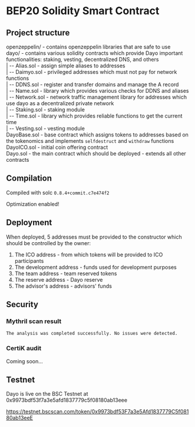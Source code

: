 # BEP20 Solidity Smart Contract

## Project structure

openzeppelin/ - contains openzeppelin libraries that are safe to use   
dayo/ - contains various solidity contracts which provide Dayo important functionalities: staking, vesting, decentralized DNS, and others   
|
-- Alias.sol - assign simple aliases to addresses   
|
-- Daimyo.sol - privileged addresses which must not pay for network functions   
|
-- DDNS.sol - register and transfer domains and manage the A record   
|
-- Name.sol - library which provides various checks for DDNS and aliases   
|
-- Network.sol - network traffic management library for addresses which use dayo as a decentralized private network   
|
-- Staking.sol - staking module   
|
-- Time.sol - library which provides reliable functions to get the current time   
|
-- Vesting.sol - vesting module   
DayoBase.sol - base contract which assigns tokens to addresses based on the tokenomics and implements `selfdestruct` and `withdraw` functions   
DayoICO.sol - initial coin offering contract   
Dayo.sol - the main contract which should be deployed - extends all other contracts   

## Compilation

Compiled with solc `0.8.4+commit.c7e474f2`

Optimization enabled!

## Deployment

When deployed, 5 addresses must be provided to the constructor which should be controlled by the owner:
1. The ICO address - from which tokens will be provided to ICO participants
2. The development address - funds used for development purposes
3. The team address - team reserved tokens
4. The reserve address - Dayo reserve
5. The advisor's address - advisors' funds

## Security

### Mythril scan result

`The analysis was completed successfully. No issues were detected.`

### CertiK audit

Coming soon...

## Testnet

Dayo is live on the BSC Testnet at 0x9973bdf53f7a3e5afd1837779c5f08180ab13eee

https://testnet.bscscan.com/token/0x9973bdf53F7a3e5Afd1837779C5f08180ab13eeE
